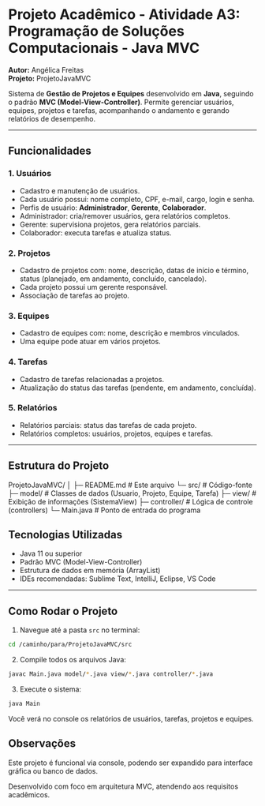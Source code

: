 # Projeto Acadêmico - Atividade A3: Programação de Soluções Computacionais - Java MVC

**Autor:** Angélica Freitas  
**Projeto:** ProjetoJavaMVC  

Sistema de **Gestão de Projetos e Equipes** desenvolvido em **Java**, seguindo o padrão **MVC (Model-View-Controller)**. Permite gerenciar usuários, equipes, projetos e tarefas, acompanhando o andamento e gerando relatórios de desempenho.

---

## **Funcionalidades**

### 1. Usuários
- Cadastro e manutenção de usuários.  
- Cada usuário possui: nome completo, CPF, e-mail, cargo, login e senha.  
- Perfis de usuário: **Administrador**, **Gerente**, **Colaborador**.  
- Administrador: cria/remover usuários, gera relatórios completos.  
- Gerente: supervisiona projetos, gera relatórios parciais.  
- Colaborador: executa tarefas e atualiza status.

### 2. Projetos
- Cadastro de projetos com: nome, descrição, datas de início e término, status (planejado, em andamento, concluído, cancelado).  
- Cada projeto possui um gerente responsável.  
- Associação de tarefas ao projeto.

### 3. Equipes
- Cadastro de equipes com: nome, descrição e membros vinculados.  
- Uma equipe pode atuar em vários projetos.

### 4. Tarefas
- Cadastro de tarefas relacionadas a projetos.  
- Atualização do status das tarefas (pendente, em andamento, concluída).

### 5. Relatórios
- Relatórios parciais: status das tarefas de cada projeto.  
- Relatórios completos: usuários, projetos, equipes e tarefas.

---

## **Estrutura do Projeto**

ProjetoJavaMVC/
│
├─ README.md # Este arquivo
└─ src/ # Código-fonte
├─ model/ # Classes de dados (Usuario, Projeto, Equipe, Tarefa)
├─ view/ # Exibição de informações (SistemaView)
├─ controller/ # Lógica de controle (controllers)
└─ Main.java # Ponto de entrada do programa


## **Tecnologias Utilizadas**
- Java 11 ou superior  
- Padrão MVC (Model-View-Controller)  
- Estrutura de dados em memória (ArrayList)  
- IDEs recomendadas: Sublime Text, IntelliJ, Eclipse, VS Code  

---


## **Como Rodar o Projeto**

1. Navegue até a pasta `src` no terminal:  
```bash
cd /caminho/para/ProjetoJavaMVC/src
```

2. Compile todos os arquivos Java:
```bash
javac Main.java model/*.java view/*.java controller/*.java
```

3. Execute o sistema:
```bash
java Main
```
Você verá no console os relatórios de usuários, tarefas, projetos e equipes.

## **Observações**

Este projeto é funcional via console, podendo ser expandido para interface gráfica ou banco de dados.

Desenvolvido com foco em arquitetura MVC, atendendo aos requisitos acadêmicos.
